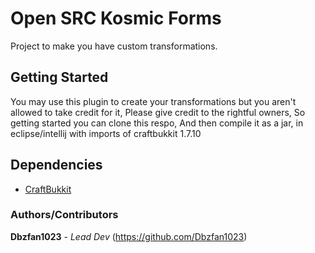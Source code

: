 # Open SRC Kosmic Forms
Project to make you have custom transformations.

## Getting Started 
You may use this plugin to create your transformations but you aren't allowed to take credit for it,
Please give credit to the rightful owners, So getting started you can clone this respo,
And then compile it as a jar, in eclipse/intellij with imports of craftbukkit 1.7.10

## Dependencies
* [CraftBukkit](https://www.google.com/url?q=https://www.dropbox.com/s/y0ok7i7x4hxuay1/craftbukkit-1.7.10-R0.1-20140808.005431-8.jar?dl%3D0&sa=D&source=hangouts&ust=1546290773742000&usg=AFQjCNHEQFE9khnvEqbHy6FWwSruwPFfWg)

### Authors/Contributors
**Dbzfan1023** - *Lead Dev* (https://github.com/Dbzfan1023)
